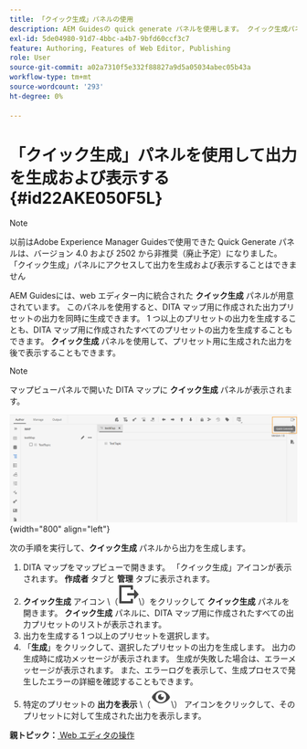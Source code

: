 ```yaml
---
title: 「クイック生成」パネルの使用
description: AEM Guidesの quick generate パネルを使用します。 クイック生成パネルから出力を生成および表示する方法について説明します。
exl-id: 5de04980-91d7-4bbc-a4b7-9bfd60ccf3c7
feature: Authoring, Features of Web Editor, Publishing
role: User
source-git-commit: a02a7310f5e332f88827a9d5a05034abec05b43a
workflow-type: tm+mt
source-wordcount: '293'
ht-degree: 0%

---
```


# 「クイック生成」パネルを使用して出力を生成および表示する {#id22AKE050F5L}

>[!NOTE]
>
> 以前はAdobe Experience Manager Guidesで使用できた Quick Generate パネルは、バージョン 4.0 および 2502 から非推奨（廃止予定）になりました。 「クイック生成」パネルにアクセスして出力を生成および表示することはできません


AEM Guidesには、web エディター内に統合された **クイック生成** パネルが用意されています。 このパネルを使用すると、DITA マップ用に作成された出力プリセットの出力を同時に生成できます。 1 つ以上のプリセットの出力を生成することも、DITA マップ用に作成されたすべてのプリセットの出力を生成することもできます。 **クイック生成** パネルを使用して、プリセット用に生成された出力を後で表示することもできます。

>[!NOTE]
>
> マップビューパネルで開いた DITA マップに **クイック生成** パネルが表示されます。

![](images/quick-generate-map-view.png){width="800" align="left"}

次の手順を実行して、**クイック生成** パネルから出力を生成します。

1. DITA マップをマップビューで開きます。 「クイック生成」アイコンが表示されます。 **作成者** タブと **管理** タブに表示されます。
1. **クイック生成** アイコン \（![](images/quick-generate-icon.svg)\）をクリックして **クイック生成** パネルを開きます。 **クイック生成** パネルに、DITA マップ用に作成されたすべての出力プリセットのリストが表示されます。
1. 出力を生成する 1 つ以上のプリセットを選択します。
1. 「**生成**」をクリックして、選択したプリセットの出力を生成します。 出力の生成時に成功メッセージが表示されます。 生成が失敗した場合は、エラーメッセージが表示されます。 また、エラーログを表示して、生成プロセスで発生したエラーの詳細を確認することもできます。
1. 特定のプリセットの **出力を表示** \（![](images/view-output-icon.svg)\） アイコンをクリックして、そのプリセットに対して生成された出力を表示します。

**親トピック：**[ Web エディタの操作 ](web-editor.md)
